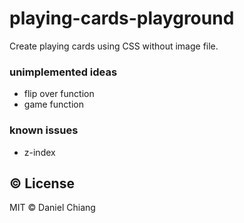 # playing-cards-playground

Create playing cards using CSS without image file.

### unimplemented ideas
- flip over function
- game function

### known issues
- z-index

## ©️ License
MIT © Daniel Chiang
